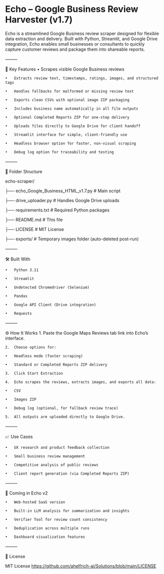 # Echo – Google Business Review Harvester (v1.7)

Echo is a streamlined Google Business review scraper designed for flexible data extraction and delivery. Built with Python, Streamlit, and Google Drive integration, Echo enables small businesses or consultants to quickly capture customer reviews and package them into shareable reports.

⸻

🚀 Key Features
	•	Scrapes visible Google Business reviews
 
	•	Extracts review text, timestamps, ratings, images, and structured tags
 
	•	Handles fallbacks for malformed or missing review text
 
	•	Exports clean CSVs with optional image ZIP packaging
 
	•	Includes business name automatically in all file outputs
 
	•	Optional Completed Reports ZIP for one-step delivery
 
	•	Uploads files directly to Google Drive for client handoff
 
	•	Streamlit interface for simple, client-friendly use
 
	•	Headless browser option for faster, non-visual scraping
 
	•	Debug log option for traceability and testing

⸻

📂 Folder Structure

echo-scraper/

├── echo_Google_Business_HTML_v1.7.py   # Main script

├── drive_uploader.py                    # Handles Google Drive uploads

├── requirements.txt                     # Required Python packages

├── README.md                            # This file

├── LICENSE                              # MIT License

├── exports/                             # Temporary images folder (auto-deleted post-run)


⸻

🛠️ Built With

	•	Python 3.11
 
	•	Streamlit
 
	•	Undetected Chromedriver (Selenium)
 
	•	Pandas
 
	•	Google API Client (Drive integration)
 
	•	Requests

⸻

⚙️ How It Works
	1.	Paste the Google Maps Reviews tab link into Echo’s interface.
 
	2.	Choose options for:
 
	•	Headless mode (faster scraping)
 
	•	Standard or Completed Reports ZIP delivery
 
	3.	Click Start Extraction
 
	4.	Echo scrapes the reviews, extracts images, and exports all data:
 
	•	CSV
 
	•	Images ZIP
 
	•	Debug log (optional, for fallback review trace)
 
	5.	All outputs are uploaded directly to Google Drive.

⸻

📈 Use Cases

	•	UX research and product feedback collection
 
	•	Small business review management
 
	•	Competitive analysis of public reviews
 
	•	Client report generation (via Completed Reports ZIP)

⸻

🔮 Coming in Echo v2

	•	Web-hosted SaaS version
 
	•	Built-in LLM analysis for summarization and insights
 
	•	Verifier Tool for review count consistency
 
	•	Deduplication across multiple runs
 
	•	Dashboard visualization features

⸻

📄 License

MIT License
https://github.com/ahelfrich-ai/Solutions/blob/main/LICENSE
